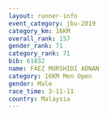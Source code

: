 ```yaml
---
layout: runner-info 
event_category: jbu-2019 
category_km: 16KM  
overall_rank: 157
gender_rank: 71
category_rank: 71
bib: 61032
name: FAEZ MURSHIDI ADNAN
category: 16KM Men Open
gender: Male
race_time: 3-11-11
country: Malaysia
---
```

